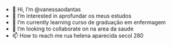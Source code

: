 - 👋 Hi, I’m @vanessaodantas
- 👀 I’m interested in  aprofundar os meus estudos
- 🌱 I’m currently learning  curso de graduação em enfermagem
- 💞️ I’m looking to collaborate on  na area  da saude
- 📫 How to reach me  rua helena aparecida secol 280

<!---
vanessaodantas/vanessaodantas is a ✨ special ✨ repository because its `README.md` (this file) appears on your GitHub profile.
You can click the Preview link to take a look at your changes.
--->
